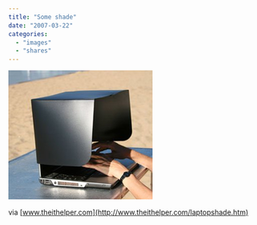 ```yaml
---
title: "Some shade"
date: "2007-03-22"
categories: 
  - "images"
  - "shares"
---
```


![](images/284150_500.jpg)

via [www.theithelper.com](http://www.theithelper.com/laptopshade.htm)
